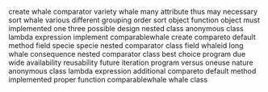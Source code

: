 create whale comparator variety whale many attribute thus may necessary sort whale various different grouping order sort object function object must implemented one three possible design nested class anonymous class lambda expression implement comparablewhale create compareto default method field specie specie nested comparator class field whaleid long whale consequence nested comparator class best choice program due wide availability reusability future iteration program versus oneuse nature anonymous class lambda expression additional compareto default method implemented proper function comparablewhale whale class
